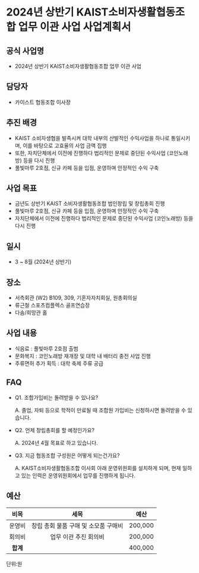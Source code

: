 2024년 상반기 KAIST소비자생활협동조합 업무 이관 사업 사업계획서
===

## 공식 사업명
- 2024년 상반기 KAIST소비자생활협동조합 업무 이관 사업

## 담당자
- 카이스트 협동조합 이사장

## 추진 배경
- KAIST 소비자생협을 발족시켜 대학 내부의 산발적인 수익사업을 하나로 통일시키며, 이를 바탕으로 고효율의 사업 금액 집행
- 또한, 자치단체에서 이전에 진행하다 법리적인 문제로 중단된 수익사업 (코인노래방) 등을 다시 진행
- 풀빛마루 2호점, 신규 카페 등을 입점, 운영하며 안정적인 수익 구축

## 사업 목표
- 금년도 상반기 KAIST 소비자생활협동조합 법인창립 및 창립총회 진행
- 풀빛마루 2호점, 신규 카페 등을 입점, 운영하며 안정적인 수익 구축
- 자치단체에서 이전에 진행하다 법리적인 문제로 중단된 수익사업 (코인노래방) 등을 다시 진행


## 일시
- 3 ~ 8월 (2024년 상반기)

## 장소
- 서측회관 (W2) B109, 309, 기혼자자치회실, 원총회의실
- 류근철 스포츠컴플렉스 골프연습장
- 다솜/희망관 홀

## 사업 내용
- 식음료 : 풀빛마루 2호점 출범
- 문화복지 : 코인노래방 재개장 및 대학 내 배터리 충전 사업 진행
- 주류면허 추가 획득 : 대학 축제 주류 공급

## FAQ

- Q1. 조합가입비는 돌려받을 수 있나요?

  A. 졸업, 자퇴 등으로 학적이 만료될 때 조합원 가입비는 신청하시면 돌려받을 수 있습니다.

- Q2. 언제 창립총회를 할 예정인가요? 

  A. 2024년 4월 목표로 하고 있습니다.

- Q3. 지금 협동조합 구성원은 어떻게 되는건가요?
  
  A. KAIST소비자생활협동조합 이사회 아래 운영위원회를 설치하게 되며, 현재 일하고 있는 인력은 운영위원회에서 업무를 진행하게 됩니다.


## 예산

| **비목** |        **세목**         | **예산** |
|:------:|:--------------------:|:--------:|
|  운영비   |    창립 총회 물품 구매 및 소모품 구매비    | 200,000 |
|  회의비  |   업무 이관 추진 회의비  | 200,000 |
| **합계** |                      |  400,000   |
단위:원
